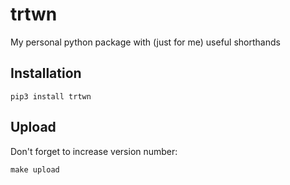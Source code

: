 # trtwn
My personal python package with (just for me) useful shorthands

## Installation

```shell
pip3 install trtwn
```

## Upload
Don't forget to increase version number:
```shell
make upload
```
